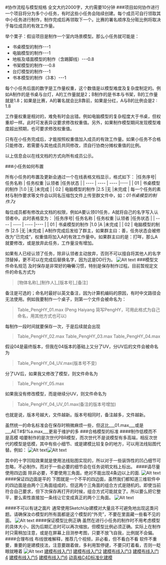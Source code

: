 #协作流程与模型规格
全文大约2000字，大约需要10分钟
###项目如何协作进行
一个项目将分为多个小任务，有时这些小任务会陆续创建。每个成员可自行领取其中小任务进行制作，制作完成后再领取下一个。比赛的署名顺序及分赃比例将取决于每位成员的有效工作量。

举个栗子：假设项目是制作一个室内场景模型。那么小任务就可能是：

- 书桌模型的制作---1
- 电脑模型的制作---1
- 地板及墙面模型的制作（含踢脚线）---0.8
- 书架模型的制作---0.8
- 台灯模型的制作---1
- 书本模型的制作（3本）---1

每个小任务后面的数字是工作量权重，这个数值是以模型难度及复杂度制定的。例如A制作的是书桌与台灯，A的工作量就是2；B制作的是书本与书架，B的工作量就是1.8；如果是比赛，A的署名就会比B靠前，如果是分红，A与B的比例会是2 : 1.8

工作量权重是相对的，难免有时会出错。例如电脑模型的复杂程度大于书桌，但权重却一样。此时可发表异议要求修改权重值。另外，如果制作模型期间发现模型难度超出预期，也可要求修改权重值。

只有在小任务完成后，才能按照权重值加入成员的有效工作量。如果小任务不合格只能修改，若需要与其他成员共同修改，须自行协商分摊权重值的比例。

以上信息会以在线文档的方式向所有成员公示。

###小任务如何布置

所有小任务的布置及更新会通过一个在线表格文档显示，格式如下：
|任务序号| 任务名称  | 任务权重  |认领者  |任务状态  |
| ---- | ----  | ----  |----  |
| 01  | 书桌模型的制作 |1.0 |无  |未完成  |
| 02  | 电脑模型的制作 |2.5 |无  |未完成  |
每一个任务的素材与制作要求等文件会以同名压缩包文件上传至群文件中，如：_01书桌模型的制作.7z_

每位成员都有修改此文档的权限，例如A要认领01任务，A就将自己的名字写入认领者中。此时表格变为：
|任务序号| 任务名称  | 任务权重  |认领者  |任务状态  |
| ---- | ----  | ----  |----  |
| 01  | 书桌模型的制作 |1.0 |A  |未完成  |
| 02  | 电脑模型的制作 |2.5 |无  |未完成  |
A制作完成后发给了群主，如果群主曰：善，任务状态会被修改为”已完成“，权重值将加入A的有效工作量中。如果群主曰的是：打咩，那么A就要修改，或是放弃此任务，工作量没有增加。

如果有人已经认领了任务，除非认领者主动放弃，否则不可以擅自将其他人的名字顶替掉，更不可以在完成后替换名字，因为这是DD行为。
![Alt text](./1632214904345.png)
###模型文件命名规范
及时保存是非常好的~~吸管~~习惯，特别是保存制作过程。目前暂规定文件的命名方式为
>[物体名称]\_[制作人]\_[版本号]\_[备注]

备注是可选的；命名时最好以英文备注，因为计算机编码的原因，有时中文路径会无法使用。例如我要制作一个桌子，则第一个文件会被命名为：
>Table\_PengHY\_01.max
>(Peng Haiyang 简写PengHY，可用此格式为自己命名，用其他方式也可以)

每制作一段时间就要保存一次，于是后续就会出现
>Table\_PengHY\_02.max
>Table\_PengHY\_03.max
>Table\_PengHY\_04.max

假设04是最终版本，但我在04版本的基础上又分了UV，分UV后的文件会被命名为
>Table\_PengHY\_04\_UV.max(版本号不变)

分了UV后，如果我又修改了模型，则文件命名为
>Table\_PengHY\_05.max

如果我没有修改模型，而是继续分UV，则文件命名为
>Table\_PengHY\_04\_UV\_01.max(备注的版本号增加)

也就是说，版本号越大，文件越新。版本号相同时，备注越多，文件越新。

虽然统一的命名标准会在保存时稍微麻烦一些，但这比___01.max___或是___AET#$!%a.max___更易于维护的多
###合格模型的标准
####制作低模而不是高模
咱要制作的是次世代PBR模型，而次世代不是说模型有多高端，相反次世代的模型是低模，其中有些小细节、或是建模比较复杂的地方，可以用法线贴图代替。例如：
![Alt text](./1632223609948.png)![Alt text](./1632223626457.png)

其中的十字凹陷效果就是使用法线贴图实现的，所以对于一些装饰性的凹凸细节可忽略，不必制作。而对于一些必要的细节会在任务说明文档上标出。
####请尽量使用四边面
除非必要，不要使用三角面。绝对不能出现4条边以上的面.
![Alt text](./1632223761280.png)
####保证四边面是平的
下图就是一个不平的四边面，虽然我们都知道三维软件中的四边面是由两个三角面组成的，但这两个三角面的组合方式是随机的。即使当前符合自己要求，但下次保存再打开的时候，组合方式可能就变了。所以要么把它整平，要么索性直接加一条线让它变成真正的两个三角面。
![Alt text](./1632224239930.png)

####不可以有谜之面片
通常使用SketchUp建模对大量且不可避免地出现这类问题。请确保汝の模型的所有面都是这个模型的“外壳”，不要在里面藏一些看不见的面。
![Alt text](./1632224228283.png)
####保证模型比例正确
虽然在进行小任务的制作时不用考虑模型的具体大小，因为后期汇总时可以再次缩放。但模型比例必须正确。实际上在制作时只需稍加注意，或是在屏幕上目测参考图，只要不放飞自我，比例就不会偏。
####合理布线
布线很难解释，推荐几个视频，非必看，但不看白不看
软件不重要，重要的是建模技法，注意要跟着做，多利用暂停键，不要只盯着看，否则一眨眼就睡着
![Alt text](./1632226392207.png)
[建模布线入门1](https://www.bilibili.com/video/BV1vZ4y1W7xi)
[建模布线入门2](https://www.bilibili.com/video/BV1xK411p7JRb)
[建模布线入门3](https://www.bilibili.com/video/BV18z4y197CU)
[建模布线入门4](https://www.bilibili.com/video/BV1pC4y1a7VG)
[建模布线入门5](https://www.bilibili.com/video/BV1UT4y1E7GT)
[建模布线入门6](https://www.bilibili.com/video/BV1ZC4y1h7sV)
[动真格C4D标准化建模](https://www.bilibili.com/video/BV177411W7qD)
